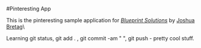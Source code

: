 #Pinteresting App

This is the pinteresting sample application for
[*Blueprint Solutions*](http://www.blueprintsolutionsgroup.com)
by [Joshua Bretag](http://www.joshuabretag.com)\

Learning git status, git add . , git commit -am " ", git push - pretty cool stuff.